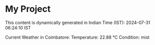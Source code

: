 # My Project

This content is dynamically generated in Indian Time (IST): 2024-07-31 06:24:10 IST


Current Weather in Coimbatore:
Temperature: 22.88 °C
Condition: mist
